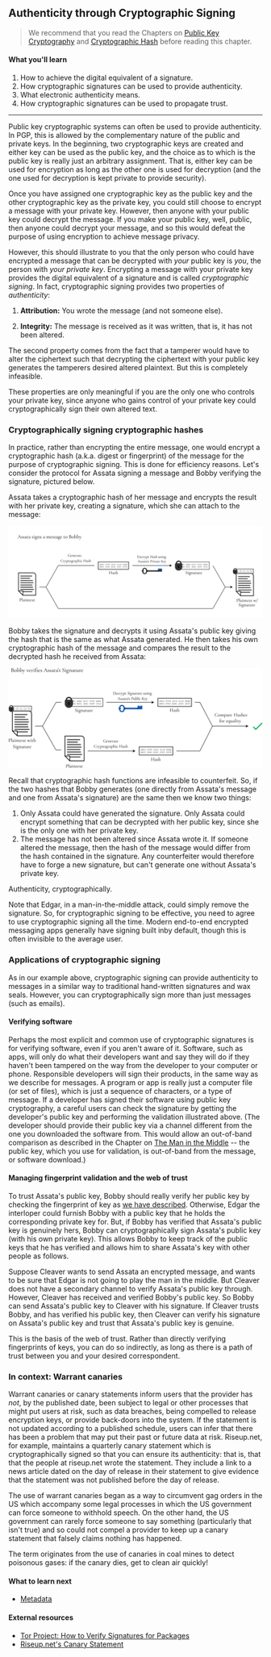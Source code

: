 ## Authenticity through Cryptographic Signing

> We recommend that you read the Chapters on [Public Key Cryptography](1-7_public-key-cryptography.md) and [Cryptographic Hash](1-4_cryptographic-hash.md) before reading this chapter.

#### What you'll learn

1. How to achieve the digital equivalent of a signature.
1. How cryptographic signatures can be used to provide authenticity.
1. What electronic authenticity means.
1. How cryptographic signatures can be used to propagate trust.

---

Public key cryptographic systems can often be used to provide authenticity.  In PGP, this is allowed by the complementary nature of the public and private keys. In the beginning, two cryptographic keys are created and either key can be used as the public key, and the choice as to which is the public key is really just an arbitrary assignment.  That is, either key can be used for encryption as long as the other one is used for decryption (and the one used for decryption is kept private to provide security).

Once you have assigned one cryptographic key as the public key and the other cryptographic key as the private key, you could still choose to encrypt a message with your private key.  However, then anyone with your public key could decrypt the message.  If you make your public key, well, public, then anyone could decrypt your message, and so this would defeat the purpose of using encryption to achieve message privacy.

However, this should illustrate to you that the only person who could have encrypted a message that can be decrypted with *your* public key is *you*, the person with *your private key*.  Encrypting a message with your private key provides the digital equivalent of a signature and is called *cryptographic signing*.  In fact, cryptographic signing provides two properties of *authenticity*:

1. **Attribution:** You wrote the message (and not someone else).

1. **Integrity:** The message is received as it was written, that is, it has not been altered.

The second property comes from the fact that a tamperer would have to alter the ciphertext such that decrypting the ciphertext with your public key generates the tamperers desired altered plaintext.  But this is completely infeasible.

These properties are only meaningful if you are the only one who controls your private key, since anyone who gains control of your private key could cryptographically sign their own altered text.

### Cryptographically signing cryptographic hashes

In practice, rather than encrypting the entire message, one would encrypt a cryptographic hash (a.k.a. digest or fingerprint) of the message for the purpose of cryptographic signing.  This is done for efficiency reasons.  Let's consider the protocol for Assata signing a message and Bobby verifying the signature, pictured below.

Assata takes a cryptographic hash of her message and encrypts the result with her private key, creating a signature, which she can attach to the message:

![](pictures/pgpsigning1.png)

Bobby takes the signature and decrypts it using Assata's public key giving the hash that is the same as what Assata generated.  He then takes his own cryptographic hash of the message and compares the result to the decrypted hash he received from Assata:

![](pictures/pgpsigning2.png)

Recall that cryptographic hash functions are infeasible to counterfeit.  So, if the two hashes that Bobby generates (one directly from Assata's message and one from Assata's signature) are the same then we know two things:

1. Only Assata could have generated the signature.  Only Assata could encrypt something that can be decrypted with her public key, since she is the only one with her private key.
1. The message has not been altered since Assata wrote it.  If someone altered the message, then the  hash of the message would differ from the hash contained in the signature.  Any counterfeiter would therefore have to forge a new signature, but can't generate one without Assata's private key.

Authenticity, cryptographically.

Note that Edgar, in a man-in-the-middle attack, could simply remove the signature.  So, for cryptographic signing to be effective, you need to agree to use cryptographic signing all the time.  Modern end-to-end encrypted messaging apps generally have signing built inby default, though this is often invisible to the average user.

### Applications of cryptographic signing

As in our example above, cryptographic signing can provide authenticity to messages in a similar way to traditional hand-written signatures and wax seals.  However, you can cryptographically sign more than just messages (such as emails).

#### Verifying software

Perhaps the most explicit and common use of cryptographic signatures is for verifying software, even if you aren't aware of it.  Software, such as apps, will only do what their developers want and say they will do if they haven't been tampered on the way from the developer to your computer or phone.  Responsible developers will sign their products, in the same way as we describe for messages.  A program or app is really just a computer file (or set of files), which is just a sequence of characters, or a type of message.  If a developer has signed their software using public key cryptography, a careful users can check the signature by getting the developer's public key and performing the validation illustrated above.  (The developer should provide their public key via a channel different from the one you downloaded the software from.  This would allow an out-of-band comparison as described in the Chapter on [The Man in the Middle](1-5_man-in-the-middle.md) -- the public key, which you use for validation, is out-of-band from the message, or software download.)

#### Managing fingerprint validation and the web of trust

To trust Assata's public key, Bobby should really verify her public key by checking the fingerprint of key as [we have described](1-5_man-in-the-middle.md).  Otherwise, Edgar the interloper could furnish Bobby with a public key that he holds the corresponding private key for.  But, if Bobby has verified that Assata's public key is genuinely hers, Bobby can cryptographically sign Assata's public key (with his own private key).  This allows Bobby to keep track of the public keys that he has verified and allows him to share Assata's key with other people as follows.

Suppose Cleaver wants to send Assata an encrypted message, and wants to be sure that Edgar is not going to play the man in the middle.  But Cleaver does not have a secondary channel to verify Assata's public key through.  However, Cleaver has received and verified Bobby's public key.  So Bobby can send Assata's public key to Cleaver with his signature.  If Cleaver trusts Bobby, and has verified his public key, then Cleaver can verify his signature on Assata's public key and trust that Assata's public key is genuine.

This is the basis of the web of trust.  Rather than directly verifying fingerprints of keys, you can do so indirectly, as long as there is a path of trust between you and your desired correspondent.

### In context: Warrant canaries

Warrant canaries or canary statements inform users that the provider has *not*, by the published date, been subject to legal or other processes that might put users at risk, such as data breaches, being compelled to release encryption keys, or provide back-doors into the system.  If the statement is not updated according to a published schedule, users can infer that there has been a problem that may put their past or future data at risk.  Riseup.net, for example, maintains a quarterly canary statement which is cryptographically signed so that you can ensure its authenticity: that is, that that the people at riseup.net wrote the statement.  They include a link to a news article dated on the day of release in their statement to give evidence that the statement was not published before the day of release.

The use of warrant canaries began as a way to circumvent gag orders in the US which accompany some legal processes in which the US government can force someone to withhold speech.  On the other hand, the US government can rarely force someone to say something (particularly that isn't true) and so could not compel a provider to keep up a canary statement that falsely claims nothing has happened.

The term originates from the use of canaries in coal mines to detect poisonous gases: if the canary dies, get to clean air quickly!

#### What to learn next

* [Metadata](1-9_metadata.md)

#### External resources

* [Tor Project: How to Verify Signatures for Packages](https://www.torproject.org/docs/verifying-signatures.html.en)
* [Riseup.net's Canary Statement](https://riseup.net/canary)


